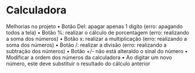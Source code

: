 # Calculadora
Melhorias no projeto
    • Botão Del: apagar apenas 1 digito (erro: apagando todos a tela)
    • Botão %: realizar o cálculo de porcentagem (erro: realizando a soma dos números)
    • Botão x: realizar a multiplicação (erro: realizando a soma dos números)
    • Botão /: realizar a divisão (erro: realizando a subtração dos números)
    • Botão +/- não está alteraldo o sinal do número
    • Modificar a ordem dos números da calculadora
    • Ao digitar um novo número, este deve substituir o resultado do cálculo anterior
